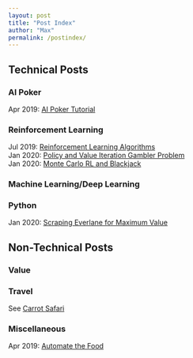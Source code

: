 ```yaml
---
layout: post
title: "Post Index"
author: "Max"
permalink: /postindex/
---
```


## Technical Posts

### AI Poker
Apr 2019: [AI Poker Tutorial](https://chisness.github.io/2019-04-25/artificial-intelligence-poker-tutorial)<br>

### Reinforcement Learning
Jul 2019: [Reinforcement Learning Algorithms](https://chisness.github.io/2019-07-01/reinforcement-learning-algorithms)<br>
Jan 2020: [Policy and Value Iteration Gambler Problem](2020-01-14-policy-and-value-iteration-gambler-problem.md)<br>
Jan 2020: [Monte Carlo RL and Blackjack](https://chisness.github.io/2020-01-21/monte-carlo-rl-and-blackjack)

### Machine Learning/Deep Learning

### Python
Jan 2020: [Scraping Everlane for Maximum Value](https://chisness.github.io/2020-01-28/scraping-everlane-for-maximum-value)

## Non-Technical Posts

### Value

### Travel
See [Carrot Safari](https://www.carrotsafari.com)

### Miscellaneous
Apr 2019: [Automate the Food](https://chisness.github.io/2019-04-26/automate-the-food)
